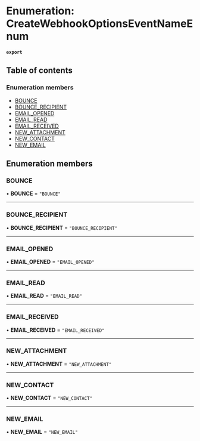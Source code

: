 # Enumeration: CreateWebhookOptionsEventNameEnum

**`export`**

## Table of contents

### Enumeration members

- [BOUNCE](CreateWebhookOptionsEventNameEnum.md#bounce)
- [BOUNCE\_RECIPIENT](CreateWebhookOptionsEventNameEnum.md#bounce_recipient)
- [EMAIL\_OPENED](CreateWebhookOptionsEventNameEnum.md#email_opened)
- [EMAIL\_READ](CreateWebhookOptionsEventNameEnum.md#email_read)
- [EMAIL\_RECEIVED](CreateWebhookOptionsEventNameEnum.md#email_received)
- [NEW\_ATTACHMENT](CreateWebhookOptionsEventNameEnum.md#new_attachment)
- [NEW\_CONTACT](CreateWebhookOptionsEventNameEnum.md#new_contact)
- [NEW\_EMAIL](CreateWebhookOptionsEventNameEnum.md#new_email)

## Enumeration members

### BOUNCE

• **BOUNCE** = `"BOUNCE"`

___

### BOUNCE\_RECIPIENT

• **BOUNCE\_RECIPIENT** = `"BOUNCE_RECIPIENT"`

___

### EMAIL\_OPENED

• **EMAIL\_OPENED** = `"EMAIL_OPENED"`

___

### EMAIL\_READ

• **EMAIL\_READ** = `"EMAIL_READ"`

___

### EMAIL\_RECEIVED

• **EMAIL\_RECEIVED** = `"EMAIL_RECEIVED"`

___

### NEW\_ATTACHMENT

• **NEW\_ATTACHMENT** = `"NEW_ATTACHMENT"`

___

### NEW\_CONTACT

• **NEW\_CONTACT** = `"NEW_CONTACT"`

___

### NEW\_EMAIL

• **NEW\_EMAIL** = `"NEW_EMAIL"`

